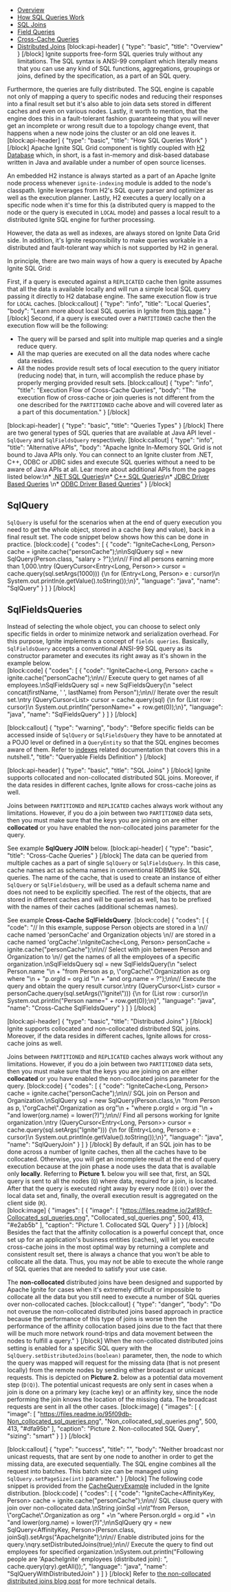 * [Overview](#overview)
* [How SQL Queries Work](#how-sql-queries-work)
* [SQL Joins](#sql-joins)
* [Field Queries](#field-queries)
* [Cross-Cache Queries](#cross-cache-queries)
* [Distributed Joins](#distributed-joins)
[block:api-header]
{
  "type": "basic",
  "title": "Overview"
}
[/block]
Ignite supports free-form SQL queries truly without any limitations. The SQL syntax is ANSI-99 compliant which literally means that you can use any kind of SQL functions, aggregations, groupings or joins, defined by the specification, as a part of an SQL query.

Furthermore, the queries are fully distributed. The SQL engine is capable not only of mapping a query to specific nodes and reducing their responses into a final result set but it's also able to join data sets stored in different caches and even on various nodes. Lastly, it worth to mention, that the engine does this in a fault-tolerant fashion guaranteeing that you will never get an incomplete or wrong result due to a topology change event, that happens when a new node joins the cluster or an old one leaves it.
[block:api-header]
{
  "type": "basic",
  "title": "How SQL Queries Work"
}
[/block]
Apache Ignite SQL Grid component is tightly coupled with [H2 Database](http://www.h2database.com) which, in short, is a fast in-memory and disk-based database written in Java and available under a number of open source licenses.

An embedded H2 instance is always started as a part of an Apache Ignite node process whenever `ignite-indexing` module is added to the node's classpath. Ignite leverages from H2's SQL query parser and optimizer as well as the execution planner. Lastly, H2 executes a query locally on a specific node when it's time for this (a distributed query is mapped to the node or the query is executed in `LOCAL` mode) and passes a local result to a distributed Ignite SQL engine for further processing. 

However, the data as well as indexes, are always stored on Ignite Data Grid side. In addition, it's Ignite responsibility to make queries workable in a distributed and fault-tolerant way which is not supported by H2 in general. 

In principle, there are two main ways of how a query is executed by Apache Ignite SQL Grid:

First, if a query is executed against a `REPLICATED` cache then Ignite assumes that all the data is available locally and will run a simple local SQL query passing it directly to H2 database engine. The same execution flow is true for `LOCAL` caches.
[block:callout]
{
  "type": "info",
  "title": "Local Queries",
  "body": "Learn more about local SQL queries in Ignite from [this page](doc:local-queries)."
}
[/block]
Second, if a query is executed over a `PARTITIONED` cache then the execution flow will be the following:
* The query will be parsed and split into multiple map queries and a single reduce query.
* All the map queries are executed on all the data nodes where cache data resides.
* All the nodes provide result sets of local execution to the query initiator (reducing node) that, in turn, will accomplish the reduce phase by properly merging provided result sets.
[block:callout]
{
  "type": "info",
  "title": "Execution Flow of Cross-Cache Queries",
  "body": "The execution flow of cross-cache or join queries is not different from the one described for the `PARTITIONED` cache above and will covered later as a part of this documentation."
}
[/block]

[block:api-header]
{
  "type": "basic",
  "title": "Queries Types"
}
[/block]
There are two general types of SQL queries that are available at Java API level - `SqlQuery` and `SqlFieldsQuery` respectively. 
[block:callout]
{
  "type": "info",
  "title": "Alternative APIs",
  "body": "Apache Ignite In-Memory SQL Grid is not bound to Java APIs only. You can connect to an Ignite cluster from .NET, C++, ODBC or JDBC sides and execute SQL queries without a need to be aware of Java APIs at all. Lear more about additional APIs from the pages listed below:\n* [.NET SQL Queries](https://apacheignite-net.readme.io/docs/sql-queries)\n* [C++ SQL Queries](https://apacheignite-cpp.readme.io/docs/sql-queries)\n* [JDBC Driver Based Queries](doc:jdbc-driver) \n* [ODBC Driver Based Queries](doc:quering-data)"
}
[/block]
## SqlQuery

`SqlQuery` is useful for the scenarios when at the end of query execution you need to get the whole object, stored in a cache (key and value), back in a final result set. The code snippet below shows how this can be done in practice.
[block:code]
{
  "codes": [
    {
      "code": "IgniteCache<Long, Person> cache = ignite.cache(\"personCache\");\n\nSqlQuery sql = new SqlQuery(Person.class, \"salary > ?\");\n\n// Find all persons earning more than 1,000.\ntry (QueryCursor<Entry<Long, Person>> cursor = cache.query(sql.setArgs(1000))) {\n  for (Entry<Long, Person> e : cursor)\n    System.out.println(e.getValue().toString());\n}",
      "language": "java",
      "name": "SqlQuery"
    }
  ]
}
[/block]
## SqlFieldsQueries

Instead of selecting the whole object, you can choose to select only specific fields in order to minimize network and serialization overhead. For this purpose, Ignite implements a concept of `fields queries`. Basically, `SqlFieldsQuery` accepts a conventional ANSI-99 SQL query as its constructor​ parameter and executes its right away as it's shown in the example below.  
[block:code]
{
  "codes": [
    {
      "code": "IgniteCache<Long, Person> cache = ignite.cache(\"personCache\");\n\n// Execute query to get names of all employees.\nSqlFieldsQuery sql = new SqlFieldsQuery(\n  \"select concat(firstName, ' ', lastName) from Person\");\n\n// Iterate over the result set.\ntry (QueryCursor<List<?>> cursor = cache.query(sql) {\n  for (List<?> row : cursor)\n    System.out.println(\"personName=\" + row.get(0));\n}",
      "language": "java",
      "name": "SqlFieldsQuery"
    }
  ]
}
[/block]

[block:callout]
{
  "type": "warning",
  "body": "Before specific fields can be accessed inside of `SqlQuery` or `SqlFieldsQuery` they have to be annotated at a POJO level or defined in a `QueryEntity` so that the SQL engines becomes aware of them. Refer to [indexes](doc:indexes) related documentation that covers this in a nutshell.",
  "title": "Queryable Fields Definition"
}
[/block]

[block:api-header]
{
  "type": "basic",
  "title": "SQL Joins"
}
[/block]
Ignite supports collocated and non-collocated distributed SQL joins. Moreover, if the data resides in different caches, Ignite allows for cross-cache joins as well. 

Joins between `PARTITIONED` and `REPLICATED` caches always work without any limitations. However, if you do a join between two `PARTITIONED` data sets, then you must make sure that the keys you are joining on are either **collocated** or you have enabled the non-collocated joins parameter for the query. 

See example **SqlQuery JOIN** below.
[block:api-header]
{
  "type": "basic",
  "title": "Cross-Cache Queries"
}
[/block]
The data can be queried from multiple caches as a part of single `SqlQuery` or `SqlFieldsQuery`. In this case, cache names act as schema names in conventional RDBMS like SQL queries. The name of the cache, that is used to create an instance of either `SqlQuery` or `SqlFieldsQuery`,  will be used as a default schema name and does not need to be explicitly specified. The rest of the objects, that are stored in different caches and will be queried as well, has to be prefixed with the names of their caches (additional schemas names).

See example **Cross-Cache SqlFieldsQuery**.
[block:code]
{
  "codes": [
    {
      "code": "// In this example, suppose Person objects are stored in a \n// cache named 'personCache' and Organization objects \n// are stored in a cache named 'orgCache'.\nIgniteCache<Long, Person> personCache = ignite.cache(\"personCache\");\n\n// Select with join between Person and Organization to \n// get the names of all the employees of a specific organization.\nSqlFieldsQuery sql = new SqlFieldsQuery(\n    \"select Person.name  \"\n        + \"from Person as p, \\\"orgCache\\\".Organization as org where \"\n        + \"p.orgId = org.id \"\n        + \"and org.name = ?\");\n\n// Execute the query and obtain the query result cursor.\ntry (QueryCursor<List<?>> cursor =  personCache.query(sql.setArgs(\"Ignite\"))) {\n    for (List<?> row : cursor)\n        System.out.println(\"Person name=\" + row.get(0));\n}",
      "language": "java",
      "name": "Cross-Cache SqlFieldsQuery"
    }
  ]
}
[/block]

[block:api-header]
{
  "type": "basic",
  "title": "Distributed Joins"
}
[/block]
Ignite supports collocated and non-collocated distributed SQL joins. Moreover, if the data resides in different caches, Ignite allows for cross-cache joins as well. 

Joins between `PARTITIONED` and `REPLICATED` caches always work without any limitations. However, if you do a join between two `PARTITIONED` data sets, then you must make sure that the keys you are joining on are either **collocated** or you have enabled the non-collocated joins parameter for the query. 
[block:code]
{
  "codes": [
    {
      "code": "IgniteCache<Long, Person> cache = ignite.cache(\"personCache\");\n\n// SQL join on Person and Organization.\nSqlQuery sql = new SqlQuery(Person.class,\n  \"from Person as p, \\\"orgCache\\\".Organization as org\"\n  + \"where p.orgId = org.id \"\n  + \"and lower(org.name) = lower(?)\");\n\n// Find all persons working for Ignite organization.\ntry (QueryCursor<Entry<Long, Person>> cursor = cache.query(sql.setArgs(\"Ignite\"))) {\n  for (Entry<Long, Person> e : cursor)\n    System.out.println(e.getValue().toString());\n}",
      "language": "java",
      "name": "SqlQueryJoin"
    }
  ]
}
[/block]
By default, if an SQL join has to be done across a number of Ignite caches, then all the caches have to be collocated. Otherwise, you will get an incomplete result at the end of query execution because at the join phase a node uses the data that is available only **locally**. Referring to **Picture 1.** below you will see that, first, an SQL query is sent to all the nodes (`Q`) where data, required for a join, is located. After that the query is executed right away by every node (`E(Q)`) over the local data set and, finally, the overall execution result is aggregated on the client side (`R`).  
[block:image]
{
  "images": [
    {
      "image": [
        "https://files.readme.io/2af89cf-Collocated_sql_queries.png",
        "Collocated_sql_queries.png",
        500,
        413,
        "#e2ab5b"
      ],
      "caption": "Picture 1. Collocated SQL Query"
    }
  ]
}
[/block]
Besides the fact that the affinity collocation is a powerful concept that, once set up for an application's business entities (caches), will let you execute cross-cache joins in the most optimal way by returning a complete and consistent result set, there is always a chance that you won't be able to collocate all the data. Thus, you may not be able to execute the whole range of SQL queries that are needed to satisfy your use case.

The **non-collocated** distributed joins have been designed and supported by Apache Ignite for cases when it's extremely difficult or impossible to collocate all the data but you still need to execute a number of SQL queries over non-collocated caches.
[block:callout]
{
  "type": "danger",
  "body": "Do not overuse the non-collocated distributed joins based approach in practice because the performance of this type of joins is worse then the performance of the affinity collocation based joins due to the fact that there will be much more network round-trips and data movement between the nodes to fulfill a query."
}
[/block]
When the non-collocated distributed joins setting is enabled for a specific SQL query with the `SqlQuery.setDistributedJoins(boolean)` parameter, then, the node to which the query was mapped will request for the missing data (that is not present locally) from the remote nodes by sending either broadcast or unicast requests. This is depicted on **Picture 2.** below as a potential data movement step (`D(Q)`). The potential unicast requests are only sent in cases when a join is done on a primary key (cache key) or an affinity key, since the node performing the join knows the location of the missing data. The broadcast requests are sent in all the other cases. 
[block:image]
{
  "images": [
    {
      "image": [
        "https://files.readme.io/95f09db-Non_collocated_sql_queries.png",
        "Non_collocated_sql_queries.png",
        500,
        413,
        "#dfa95b"
      ],
      "caption": "Picture 2. Non-collocated SQL Query",
      "sizing": "smart"
    }
  ]
}
[/block]

[block:callout]
{
  "type": "success",
  "title": "",
  "body": "Neither broadcast nor unicast requests, that are sent by one node to another in order to get the missing data, are executed sequentially. The SQL engine combines all the request into batches. This batch size can be managed using `SqlQuery.setPageSize(int)` parameter."
}
[/block]
The following code snippet is provided from the [CacheQueryExample](https://github.com/apache/ignite/blob/master/examples/src/main/java/org/apache/ignite/examples/datagrid/CacheQueryExample.java) included in the Ignite distribution.
[block:code]
{
  "codes": [
    {
      "code": "IgniteCache<AffinityKey<Long>, Person> cache = ignite.cache(\"personCache\");\n\n// SQL clause query with join over non-collocated data.\nString joinSql =\n\t\"from Person, \\\"orgCache\\\".Organization as org \" +\n  \"where Person.orgId = org.id \" +\n  \"and lower(org.name) = lower(?)\";\n\nSqlQuery qry = new SqlQuery<AffinityKey<Long>, Person>(Person.class, joinSql).setArgs(\"ApacheIgnite\");\n\n// Enable distributed joins for the query.\nqry.setDistributedJoins(true);\n\n// Execute the query to find out employees for specified organization.\nSystem.out.println(\"Following people are 'ApacheIgnite' employees (distributed join): \", cache.query(qry).getAll());",
      "language": "java",
      "name": "SqlQueryWithDistributedJoin"
    }
  ]
}
[/block]
Refer to [the non-collocated distributed joins blog post](http://dmagda.blogspot.com/2016/08/big-change-in-apache-ignite-17-welcome.html) for more technical details.